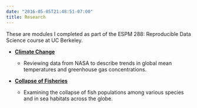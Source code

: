 ```yaml
---
date: "2016-05-05T21:48:51-07:00"
title: Research
---
```


These are modules I completed as part of the ESPM 288: Reproducible Data Science course at UC Berkeley.  

- [**Climate Change**](https://github.com/ds421/climate-teams-kyle_and_nick)

  * Reviewing data from NASA to describe trends in global mean temperatures and greenhouse gas concentrations.
  
- [**Collapse of Fisheries**](https://github.com/ds421/fish-module-adam_and_nick)

  * Examining the collapse of fish populations among various species and in sea habitats across the globe.
  
